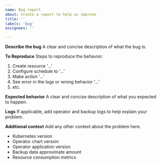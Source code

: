 ```yaml
---
name: Bug report
about: Create a report to help us improve
title: ''
labels: 'bug'
assignees: ''

---
```


**Describe the bug**
A clear and concise description of what the bug is.

**To Reproduce**
Steps to reproduce the behavior:
1. Create resource '...'
2. Configure schedule to '...'
3. Make action '...'
4. See error in the logs or wrong behavior '...'
5. etc.

**Expected behavior**
A clear and concise description of what you expected to happen.

**Logs**
If applicable, add operator and backup logs to help explain your problem.

**Additional context**
Add any other context about the problem here.

- Kubernetes version
- Operator chart version
- Operator application version
- Backup data approximate amount
- Resource consumption metrics
